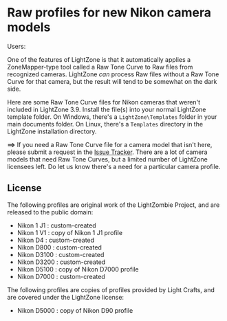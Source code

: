 # Raw profiles for new Nikon camera models

Users:

One of the features of LightZone is that it automatically applies
a ZoneMapper-type tool called a Raw Tone Curve
to Raw files from recognized cameras.
LightZone *can* process Raw files without a Raw Tone Curve for that camera,
but the result will tend to be somewhat on the dark side.

Here are some Raw Tone Curve files for Nikon cameras that weren't included
in LightZone 3.9.
Install the file(s) into your normal LightZone template folder.
On Windows,
there's a `LightZone\Templates` folder in your main documents folder.
On Linux,
there's a `Templates` directory in the LightZone installation directory.

**==>** If you need a Raw Tone Curve file for a camera model that isn't here,
please submit a request in the
[Issue Tracker](https://github.com/Doug-Pardee/LightZombie/issues).
There are a lot of camera models that need Raw Tone Curves,
but a limited number of LightZone licensees left.
Do let us know there's a need for a particular camera profile.

## License

The following profiles are original work of the LightZombie Project,
and are released to the public domain:

* Nikon 1 J1 : custom-created
* Nikon 1 V1 : copy of Nikon 1 J1 profile
* Nikon D4 : custom-created
* Nikon D800 : custom-created
* Nikon D3100 : custom-created
* Nikon D3200 : custom-created
* Nikon D5100 : copy of Nikon D7000 profile
* Nikon D7000 : custom-created

The following profiles are copies of profiles provided by Light Crafts,
and are covered under the LightZone license:

* Nikon D5000 : copy of Nikon D90 profile
